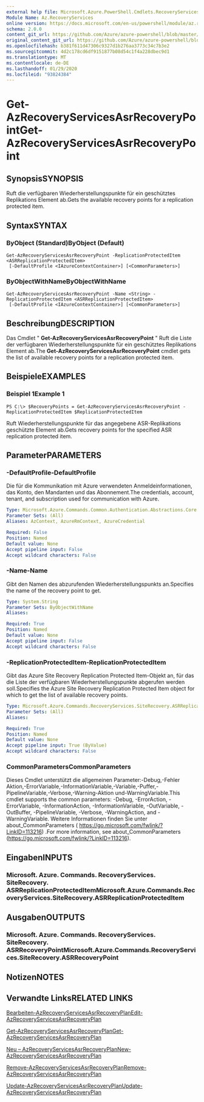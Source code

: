 ```yaml
---
external help file: Microsoft.Azure.PowerShell.Cmdlets.RecoveryServices.SiteRecovery.dll-Help.xml
Module Name: Az.RecoveryServices
online version: https://docs.microsoft.com/en-us/powershell/module/az.recoveryservices/get-azrecoveryservicesasrrecoverypoint
schema: 2.0.0
content_git_url: https://github.com/Azure/azure-powershell/blob/master/src/RecoveryServices/RecoveryServices/help/Get-AzRecoveryServicesAsrRecoveryPoint.md
original_content_git_url: https://github.com/Azure/azure-powershell/blob/master/src/RecoveryServices/RecoveryServices/help/Get-AzRecoveryServicesAsrRecoveryPoint.md
ms.openlocfilehash: b381f611d47306c9327d1b276aa3773c34c7b3e2
ms.sourcegitcommit: 4d2c178cd6df9151877b08d54c1f4a228dbec9d1
ms.translationtype: MT
ms.contentlocale: de-DE
ms.lasthandoff: 01/29/2020
ms.locfileid: "93824384"
---
```

# <span data-ttu-id="9a24a-101">Get-AzRecoveryServicesAsrRecoveryPoint</span><span class="sxs-lookup"><span data-stu-id="9a24a-101">Get-AzRecoveryServicesAsrRecoveryPoint</span></span>

## <span data-ttu-id="9a24a-102">Synopsis</span><span class="sxs-lookup"><span data-stu-id="9a24a-102">SYNOPSIS</span></span>
<span data-ttu-id="9a24a-103">Ruft die verfügbaren Wiederherstellungspunkte für ein geschütztes Replikations Element ab.</span><span class="sxs-lookup"><span data-stu-id="9a24a-103">Gets the available recovery points for a replication protected item.</span></span>

## <span data-ttu-id="9a24a-104">Syntax</span><span class="sxs-lookup"><span data-stu-id="9a24a-104">SYNTAX</span></span>

### <span data-ttu-id="9a24a-105">ByObject (Standard)</span><span class="sxs-lookup"><span data-stu-id="9a24a-105">ByObject (Default)</span></span>
```
Get-AzRecoveryServicesAsrRecoveryPoint -ReplicationProtectedItem <ASRReplicationProtectedItem>
 [-DefaultProfile <IAzureContextContainer>] [<CommonParameters>]
```

### <span data-ttu-id="9a24a-106">ByObjectWithName</span><span class="sxs-lookup"><span data-stu-id="9a24a-106">ByObjectWithName</span></span>
```
Get-AzRecoveryServicesAsrRecoveryPoint -Name <String> -ReplicationProtectedItem <ASRReplicationProtectedItem>
 [-DefaultProfile <IAzureContextContainer>] [<CommonParameters>]
```

## <span data-ttu-id="9a24a-107">Beschreibung</span><span class="sxs-lookup"><span data-stu-id="9a24a-107">DESCRIPTION</span></span>
<span data-ttu-id="9a24a-108">Das Cmdlet " **Get-AzRecoveryServicesAsrRecoveryPoint** " Ruft die Liste der verfügbaren Wiederherstellungspunkte für ein geschütztes Replikations Element ab.</span><span class="sxs-lookup"><span data-stu-id="9a24a-108">The **Get-AzRecoveryServicesAsrRecoveryPoint** cmdlet gets the list of available recovery points for a replication protected item.</span></span>

## <span data-ttu-id="9a24a-109">Beispiele</span><span class="sxs-lookup"><span data-stu-id="9a24a-109">EXAMPLES</span></span>

### <span data-ttu-id="9a24a-110">Beispiel 1</span><span class="sxs-lookup"><span data-stu-id="9a24a-110">Example 1</span></span>
```
PS C:\> $RecoveryPoints = Get-AzRecoveryServicesAsrRecoveryPoint -ReplicationProtectedItem $ReplicationProtectedItem
```

<span data-ttu-id="9a24a-111">Ruft Wiederherstellungspunkte für das angegebene ASR-Replikations geschützte Element ab.</span><span class="sxs-lookup"><span data-stu-id="9a24a-111">Gets recovery points for the specified ASR replication protected item.</span></span>

## <span data-ttu-id="9a24a-112">Parameter</span><span class="sxs-lookup"><span data-stu-id="9a24a-112">PARAMETERS</span></span>

### <span data-ttu-id="9a24a-113">-DefaultProfile</span><span class="sxs-lookup"><span data-stu-id="9a24a-113">-DefaultProfile</span></span>
<span data-ttu-id="9a24a-114">Die für die Kommunikation mit Azure verwendeten Anmeldeinformationen, das Konto, den Mandanten und das Abonnement.</span><span class="sxs-lookup"><span data-stu-id="9a24a-114">The credentials, account, tenant, and subscription used for communication with Azure.</span></span>


```yaml
Type: Microsoft.Azure.Commands.Common.Authentication.Abstractions.Core.IAzureContextContainer
Parameter Sets: (All)
Aliases: AzContext, AzureRmContext, AzureCredential

Required: False
Position: Named
Default value: None
Accept pipeline input: False
Accept wildcard characters: False
```

### <span data-ttu-id="9a24a-115">-Name</span><span class="sxs-lookup"><span data-stu-id="9a24a-115">-Name</span></span>
<span data-ttu-id="9a24a-116">Gibt den Namen des abzurufenden Wiederherstellungspunkts an.</span><span class="sxs-lookup"><span data-stu-id="9a24a-116">Specifies the name of the recovery point to get.</span></span>

```yaml
Type: System.String
Parameter Sets: ByObjectWithName
Aliases:

Required: True
Position: Named
Default value: None
Accept pipeline input: False
Accept wildcard characters: False
```

### <span data-ttu-id="9a24a-117">-ReplicationProtectedItem</span><span class="sxs-lookup"><span data-stu-id="9a24a-117">-ReplicationProtectedItem</span></span>
<span data-ttu-id="9a24a-118">Gibt das Azure Site Recovery Replication Protected Item-Objekt an, für das die Liste der verfügbaren Wiederherstellungspunkte abgerufen werden soll.</span><span class="sxs-lookup"><span data-stu-id="9a24a-118">Specifies the Azure Site Recovery Replication Protected Item object for which to get the list of available recovery points.</span></span>

```yaml
Type: Microsoft.Azure.Commands.RecoveryServices.SiteRecovery.ASRReplicationProtectedItem
Parameter Sets: (All)
Aliases:

Required: True
Position: Named
Default value: None
Accept pipeline input: True (ByValue)
Accept wildcard characters: False
```

### <span data-ttu-id="9a24a-119">CommonParameters</span><span class="sxs-lookup"><span data-stu-id="9a24a-119">CommonParameters</span></span>
<span data-ttu-id="9a24a-120">Dieses Cmdlet unterstützt die allgemeinen Parameter:-Debug,-Fehler Aktion,-ErrorVariable,-InformationVariable,-Variable,-Puffer,-PipelineVariable,-Verbose,-Warning-Aktion und-WarningVariable.</span><span class="sxs-lookup"><span data-stu-id="9a24a-120">This cmdlet supports the common parameters: -Debug, -ErrorAction, -ErrorVariable, -InformationAction, -InformationVariable, -OutVariable, -OutBuffer, -PipelineVariable, -Verbose, -WarningAction, and -WarningVariable.</span></span> <span data-ttu-id="9a24a-121">Weitere Informationen finden Sie unter about_CommonParameters ( https://go.microsoft.com/fwlink/?LinkID=113216) .</span><span class="sxs-lookup"><span data-stu-id="9a24a-121">For more information, see about_CommonParameters (https://go.microsoft.com/fwlink/?LinkID=113216).</span></span>

## <span data-ttu-id="9a24a-122">Eingaben</span><span class="sxs-lookup"><span data-stu-id="9a24a-122">INPUTS</span></span>

### <span data-ttu-id="9a24a-123">Microsoft. Azure. Commands. RecoveryServices. SiteRecovery. ASRReplicationProtectedItem</span><span class="sxs-lookup"><span data-stu-id="9a24a-123">Microsoft.Azure.Commands.RecoveryServices.SiteRecovery.ASRReplicationProtectedItem</span></span>

## <span data-ttu-id="9a24a-124">Ausgaben</span><span class="sxs-lookup"><span data-stu-id="9a24a-124">OUTPUTS</span></span>

### <span data-ttu-id="9a24a-125">Microsoft. Azure. Commands. RecoveryServices. SiteRecovery. ASRRecoveryPoint</span><span class="sxs-lookup"><span data-stu-id="9a24a-125">Microsoft.Azure.Commands.RecoveryServices.SiteRecovery.ASRRecoveryPoint</span></span>

## <span data-ttu-id="9a24a-126">Notizen</span><span class="sxs-lookup"><span data-stu-id="9a24a-126">NOTES</span></span>

## <span data-ttu-id="9a24a-127">Verwandte Links</span><span class="sxs-lookup"><span data-stu-id="9a24a-127">RELATED LINKS</span></span>

[<span data-ttu-id="9a24a-128">Bearbeiten-AzRecoveryServicesAsrRecoveryPlan</span><span class="sxs-lookup"><span data-stu-id="9a24a-128">Edit-AzRecoveryServicesAsrRecoveryPlan</span></span>](./Edit-AzRecoveryServicesAsrRecoveryPlan.md)

[<span data-ttu-id="9a24a-129">Get-AzRecoveryServicesAsrRecoveryPlan</span><span class="sxs-lookup"><span data-stu-id="9a24a-129">Get-AzRecoveryServicesAsrRecoveryPlan</span></span>](./Get-AzRecoveryServicesAsrRecoveryPlan.md)

[<span data-ttu-id="9a24a-130">Neu – AzRecoveryServicesAsrRecoveryPlan</span><span class="sxs-lookup"><span data-stu-id="9a24a-130">New-AzRecoveryServicesAsrRecoveryPlan</span></span>](./New-AzRecoveryServicesAsrRecoveryPlan.md)

[<span data-ttu-id="9a24a-131">Remove-AzRecoveryServicesAsrRecoveryPlan</span><span class="sxs-lookup"><span data-stu-id="9a24a-131">Remove-AzRecoveryServicesAsrRecoveryPlan</span></span>](./Remove-AzRecoveryServicesAsrRecoveryPlan.md)

[<span data-ttu-id="9a24a-132">Update-AzRecoveryServicesAsrRecoveryPlan</span><span class="sxs-lookup"><span data-stu-id="9a24a-132">Update-AzRecoveryServicesAsrRecoveryPlan</span></span>](./Update-AzRecoveryServicesAsrRecoveryPlan.md)
